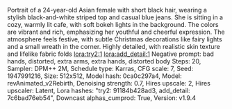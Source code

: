 Portrait of a 24-year-old Asian female with short black hair, wearing a stylish black-and-white striped top and casual blue jeans. She is sitting in a cozy, warmly lit cafe, with soft bokeh lights in the background. The colors are vibrant and rich, emphasizing her youthful and cheerful expression. The atmosphere feels festive, with subtle Christmas decorations like fairy lights and a small wreath in the corner. Highly detailed, with realistic skin texture and lifelike fabric folds <lora:try2:1> <lora:add_detail:1>
Negative prompt: bad hands, distorted, extra arms, extra hands, distorted body
Steps: 20, Sampler: DPM++ 2M, Schedule type: Karras, CFG scale: 7, Seed: 1947991216, Size: 512x512, Model hash: 0ca0c297a4, Model: revAnimated_v2Rebirth, Denoising strength: 0.7, Hires upscale: 2, Hires upscaler: Latent, Lora hashes: "try2: 91184b428ad3, add_detail: 7c6bad76eb54", Downcast alphas_cumprod: True, Version: v1.9.4